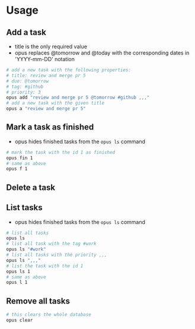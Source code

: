 # Usage
## Add a task
- title is the only required value
- opus replaces @tomorrow and @today with the corresponding dates in 'YYYY-mm-DD' notation
```bash
# add a new task with the following properties:
# title: review and merge pr 5 
# due: @tomorrow 
# tag: #github
# priority: 3
opus add "review and merge pr 5 @tomorrow #github ,,,"
# add a new task with the given title
opus a "review and merge pr 5"
```
## Mark a task as finished
- opus hides finished tasks from the `opus ls` command
```bash
# mark the task with the id 1 as finished 
opus fin 1
# same as above
opus f 1
```
## Delete a task
## List tasks
- opus hides finished tasks from the `opus ls` command
```bash
# list all tasks
opus ls
# list all task with the tag #work
opus ls "#work"
# list all tasks with the priority ,,,
opus ls ",,,"
# list the task with the id 1
opus ls 1
# same as above
opus l 1
```
## Remove all tasks
```bash
# this clears the whole database
opus clear
```
